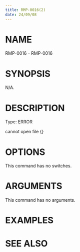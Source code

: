 ```yaml
---
title: RMP-0016(2)
date: 24/09/08
---
```


# NAME

RMP-0016 - RMP-0016

# SYNOPSIS

N/A.

# DESCRIPTION

Type: ERROR

cannot open file {}

# OPTIONS

This command has no switches.

# ARGUMENTS

This command has no arguments.

# EXAMPLES

# SEE ALSO
